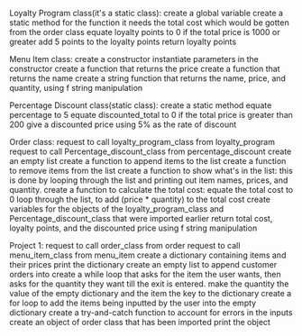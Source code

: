 Loyalty Program class(it's a static class):
create a global variable
create a static method for the function
it needs the total cost which would be gotten from the order class
equate loyalty points to 0
if the total price is 1000 or greater add 5 points to the loyalty points
return loyalty points

Menu Item class:
create a constructor
instantiate parameters in the constructor
create a function that returns the price
create a function that returns the name
create a string function that returns the name, price, and quantity, using f string manipulation

Percentage Discount class(static class):
create a static method
equate percentage to 5
equate discounted_total to 0
if the total price is greater than 200 give a discounted price using 5% as the rate of discount

Order class:
request to call loyalty_program_class from loyalty_program
request to call Percentage_discount_class from percentage_discount
create an empty list 
create a function to append items to the list
create a function to remove items from the list
create a function to show what's in the list: this is done by looping through the list and printing out item names, prices, and quantity.
create a function to calculate the total cost: 
equate the total cost to 0
loop through the list, to add (price * quantity) to the total cost
create variables for the objects of the loyalty_program_class and Percentage_discount_class that were imported earlier
return total cost, loyalty points, and the discounted price using f string manipulation 

Project 1:
request to call order_class from order
request to call menu_item_class from menu_item
create a dictionary containing items and their prices
print the dictionary
create an empty list to append customer orders into
create a while loop that asks for the item the user wants, then asks for the quantity they want till the exit is entered.
make the quantity the value of the empty dictionary and the item the key to the dictionary
create a for loop to add the items being inputted by the user into the empty dictionary
create a try-and-catch function to account for errors in the inputs 
create an object of order class that has been imported 
print the object

